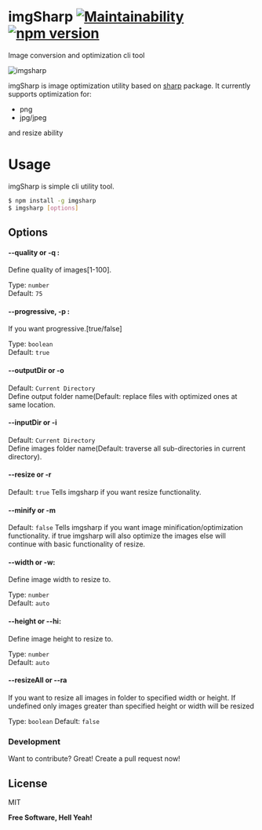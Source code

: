 # imgSharp [![Maintainability](https://api.codeclimate.com/v1/badges/ab398b1a9bcb2a2d50a7/maintainability)](https://codeclimate.com/github/vsanse/imgsharp/maintainability) [![npm version](http://img.shields.io/npm/v/imgsharp.svg?style=flat)](https://npmjs.org/package/imgsharp "View this project on npm")
Image conversion and optimization cli tool

![imgsharp](https://imgur.com/zAzeYIt.png)

imgSharp is image optimization utility based on [sharp](https://www.npmjs.com/package/sharp) package. It currently supports optimization for:
- png
- jpg/jpeg

and resize ability

# Usage
imgSharp is simple cli utility tool.
```sh
$ npm install -g imgsharp
$ imgsharp [options]
```

## Options
#### --quality or -q : 
Define quality of images[1-100].  

Type: `number`  
Default: `75`  

#### --progressive, -p : 
If you want progressive.[true/false]  

Type: `boolean`  
Default: `true`  


#### --outputDir or -o  
Default: `Current Directory`  
Define output folder name(Default: replace files with optimized ones at same location.  

#### --inputDir or -i  
Default: `Current Directory`  
Define images folder name(Default: traverse all sub-directories in current directory).  

#### --resize or -r
Default: `true`
Tells imgsharp if you want resize functionality.

#### --minify or -m
Default: `false`
Tells imgsharp if you want image minification/optimization functionality.
if true imgsharp will also optimize the images else will continue with basic functionality of resize.

#### --width or -w: 
Define image width to resize to.  

Type: `number`  
Default: `auto`  

#### --height or --hi: 
Define image height to resize to.  

Type: `number`  
Default: `auto`  

#### --resizeAll or --ra
If you want to resize all images in folder to specified width or height. If undefined only images greater than specified height or width will be resized

Type: `boolean`
Default: `false`

### Development

Want to contribute? Great!
Create a pull request now!


License
----

MIT


**Free Software, Hell Yeah!**
 
